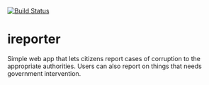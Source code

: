 [![Build Status](https://travis-ci.org/valenstical/ireporter.svg?branch=master)](https://travis-ci.org/valenstical/ireporter)
# ireporter
Simple web app that lets citizens report cases of corruption to the appropriate authorities. Users can also report on things that needs government intervention.

